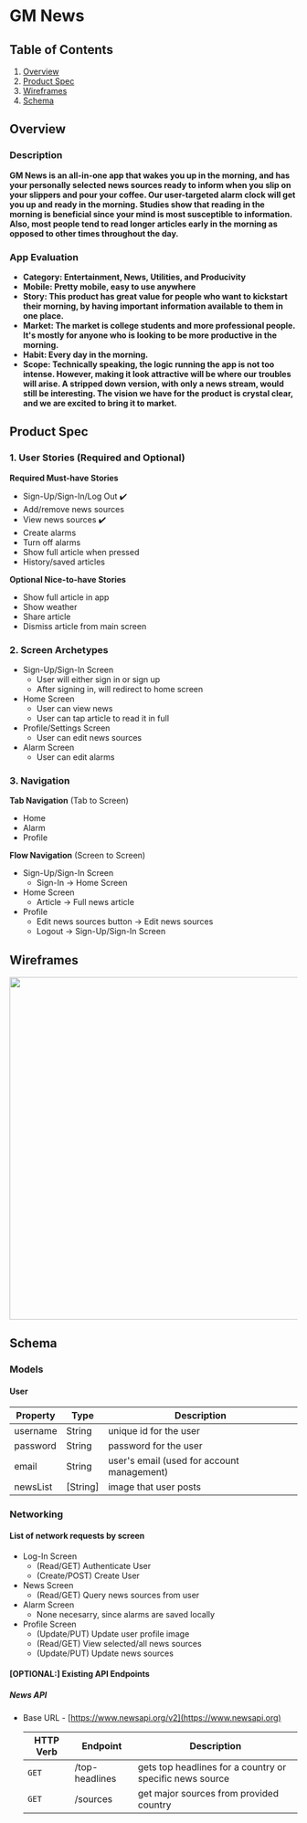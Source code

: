 # GM News

## Table of Contents
1. [Overview](#Overview)
1. [Product Spec](#Product-Spec)
1. [Wireframes](#Wireframes)
2. [Schema](#Schema)

## Overview
### Description

**GM News is an all-in-one app that wakes you up in the morning, and has your personally selected news sources ready to inform when you slip on your slippers and pour your coffee. Our user-targeted alarm clock will get you up and ready in the morning. Studies show that reading in the morning is beneficial since your mind is most susceptible to information. Also, most people tend to read longer articles early in the morning as opposed to other times throughout the day.** 

### App Evaluation

- **Category: Entertainment, News, Utilities, and Producivity**
- **Mobile: Pretty mobile, easy to use anywhere**
- **Story: This product has great value for people who want to kickstart their morning, by having important information available to them in one place.**
- **Market: The market is college students and more professional people. It's mostly for anyone who is looking to be more productive in the morning.**
- **Habit: Every day in the morning.**
- **Scope: Technically speaking, the logic running the app is not too intense. However, making it look attractive will be where our troubles will arise. A stripped down version, with only a news stream, would still be interesting. The vision we have for the product is crystal clear, and we are excited to bring it to market.**

## Product Spec

### 1. User Stories (Required and Optional)

**Required Must-have Stories**

* Sign-Up/Sign-In/Log Out :heavy_check_mark:
* Add/remove news sources 
* View news sources :heavy_check_mark:
* Create alarms
* Turn off alarms
* Show full article when pressed
* History/saved articles

**Optional Nice-to-have Stories**

* Show full article in app
* Show weather
* Share article
* Dismiss article from main screen

### 2. Screen Archetypes

* Sign-Up/Sign-In Screen
   * User will either sign in or sign up
   * After signing in, will redirect to home screen
* Home Screen
   * User can view news
   * User can tap article to read it in full
* Profile/Settings Screen
   * User can edit news sources
* Alarm Screen
   * User can edit alarms

### 3. Navigation

**Tab Navigation** (Tab to Screen)

* Home
* Alarm
* Profile

**Flow Navigation** (Screen to Screen)

* Sign-Up/Sign-In Screen
   * Sign-In -> Home Screen
* Home Screen
   * Article -> Full news article
* Profile
   * Edit news sources button -> Edit news sources 
   * Logout -> Sign-Up/Sign-In Screen

## Wireframes
<img src="https://i.imgur.com/JuJkK7D.jpg" width=600>

## Schema 
### Models
#### User

   | Property      | Type     | Description |
   | ------------- | -------- | ------------|
   | username      | String   | unique id for the user |
   | password      | String   | password for the user |
   | email         | String   | user's email (used for account management) |
   | newsList      | [String] | image that user posts |
   
### Networking
#### List of network requests by screen
   - Log-In Screen
      - (Read/GET) Authenticate User
      - (Create/POST) Create User
   - News Screen
      - (Read/GET) Query news sources from user
   - Alarm Screen
      - None necesarry, since alarms are saved locally
   - Profile Screen
      - (Update/PUT) Update user profile image
      - (Read/GET) View selected/all news sources
      - (Update/PUT) Update news sources
#### [OPTIONAL:] Existing API Endpoints
##### News API
- Base URL - [https://www.newsapi.org/v2](https://www.newsapi.org)

   HTTP Verb | Endpoint | Description
   ----------|----------|------------
    `GET`    | /top-headlines | gets top headlines for a country or specific news source
    `GET`    | /sources | get major sources from provided country
